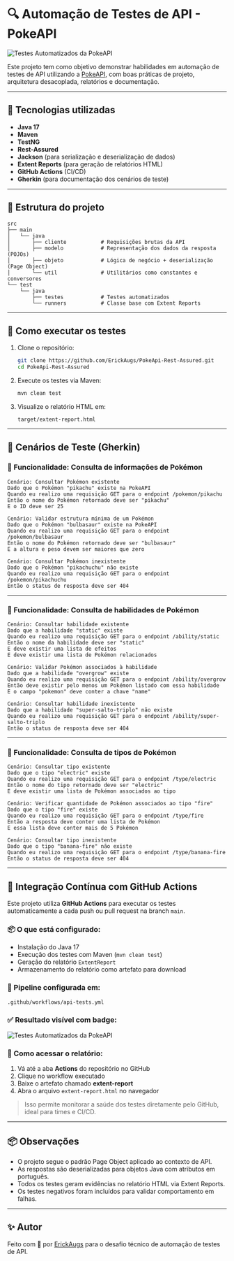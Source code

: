 # 🔍  Automação de Testes de API - PokeAPI

![Testes Automatizados da PokeAPI](https://github.com/ErickAugs/PokeApi-Rest-Assured/actions/workflows/api-tests.yml/badge.svg)

Este projeto tem como objetivo demonstrar habilidades em automação de testes de API utilizando a [PokeAPI](https://pokeapi.co/), com boas práticas de projeto, arquitetura desacoplada, relatórios e documentação.

---

## 🚀 Tecnologias utilizadas

- **Java 17**
- **Maven**
- **TestNG**
- **Rest-Assured**
- **Jackson** (para serialização e deserialização de dados)
- **Extent Reports** (para geração de relatórios HTML)
- **GitHub Actions** (CI/CD)
- **Gherkin** (para documentação dos cenários de teste)

---

## 🧱 Estrutura do projeto

```
src
├── main
│   └── java
│       ├── cliente           # Requisições brutas da API
│       ├── modelo            # Representação dos dados da resposta (POJOs)
│       ├── objeto            # Lógica de negócio + deserialização (Page Object)
│       └── util              # Utilitários como constantes e conversores
└── test
    └── java
        ├── testes            # Testes automatizados
        └── runners           # Classe base com Extent Reports
```

---

## 🧪 Como executar os testes

1. Clone o repositório:
   ```bash
   git clone https://github.com/ErickAugs/PokeApi-Rest-Assured.git
   cd PokeApi-Rest-Assured
   ```

2. Execute os testes via Maven:
   ```bash
   mvn clean test
   ```

3. Visualize o relatório HTML em:
   ```
   target/extent-report.html
   ```

---

## 📄 Cenários de Teste (Gherkin)

### 🔹 Funcionalidade: Consulta de informações de Pokémon

```gherkin
Cenário: Consultar Pokémon existente
Dado que o Pokémon "pikachu" existe na PokeAPI
Quando eu realizo uma requisição GET para o endpoint /pokemon/pikachu
Então o nome do Pokémon retornado deve ser "pikachu"
E o ID deve ser 25

Cenário: Validar estrutura mínima de um Pokémon
Dado que o Pokémon "bulbasaur" existe na PokeAPI
Quando eu realizo uma requisição GET para o endpoint /pokemon/bulbasaur
Então o nome do Pokémon retornado deve ser "bulbasaur"
E a altura e peso devem ser maiores que zero

Cenário: Consultar Pokémon inexistente
Dado que o Pokémon "pikachuchu" não existe
Quando eu realizo uma requisição GET para o endpoint /pokemon/pikachuchu
Então o status de resposta deve ser 404
```

---

### 🔹 Funcionalidade: Consulta de habilidades de Pokémon

```gherkin
Cenário: Consultar habilidade existente
Dado que a habilidade "static" existe
Quando eu realizo uma requisição GET para o endpoint /ability/static
Então o nome da habilidade deve ser "static"
E deve existir uma lista de efeitos
E deve existir uma lista de Pokémon relacionados

Cenário: Validar Pokémon associados à habilidade
Dado que a habilidade "overgrow" existe
Quando eu realizo uma requisição GET para o endpoint /ability/overgrow
Então deve existir pelo menos um Pokémon listado com essa habilidade
E o campo "pokemon" deve conter a chave "name"

Cenário: Consultar habilidade inexistente
Dado que a habilidade "super-salto-triplo" não existe
Quando eu realizo uma requisição GET para o endpoint /ability/super-salto-triplo
Então o status de resposta deve ser 404
```

---

### 🔹 Funcionalidade: Consulta de tipos de Pokémon

```gherkin
Cenário: Consultar tipo existente
Dado que o tipo "electric" existe
Quando eu realizo uma requisição GET para o endpoint /type/electric
Então o nome do tipo retornado deve ser "electric"
E deve existir uma lista de Pokémon associados ao tipo

Cenário: Verificar quantidade de Pokémon associados ao tipo "fire"
Dado que o tipo "fire" existe
Quando eu realizo uma requisição GET para o endpoint /type/fire
Então a resposta deve conter uma lista de Pokémon
E essa lista deve conter mais de 5 Pokémon

Cenário: Consultar tipo inexistente
Dado que o tipo "banana-fire" não existe
Quando eu realizo uma requisição GET para o endpoint /type/banana-fire
Então o status de resposta deve ser 404
```

---

## 🔁 Integração Contínua com GitHub Actions

Este projeto utiliza **GitHub Actions** para executar os testes automaticamente a cada push ou pull request na branch `main`.

### 📦 O que está configurado:

- Instalação do Java 17
- Execução dos testes com Maven (`mvn clean test`)
- Geração do relatório `ExtentReport`
- Armazenamento do relatório como artefato para download

### 🧪 Pipeline configurada em:
```bash
.github/workflows/api-tests.yml
```

### ✅ Resultado visível com badge:

![Testes Automatizados da PokeAPI](https://github.com/ErickAugs/PokeApi-Rest-Assured/actions/workflows/api-tests.yml/badge.svg)

### 📄 Como acessar o relatório:

1. Vá até a aba **Actions** do repositório no GitHub
2. Clique no workflow executado
3. Baixe o artefato chamado **extent-report**
4. Abra o arquivo `extent-report.html` no navegador

> Isso permite monitorar a saúde dos testes diretamente pelo GitHub, ideal para times e CI/CD.

---

## 📦 Observações

- O projeto segue o padrão Page Object aplicado ao contexto de API.
- As respostas são deserializadas para objetos Java com atributos em português.
- Todos os testes geram evidências no relatório HTML via Extent Reports.
- Os testes negativos foram incluídos para validar comportamento em falhas.

---

## ✨ Autor

Feito com 💙 por [ErickAugs](https://github.com/ErickAugs) para o desafio técnico de automação de testes de API.
